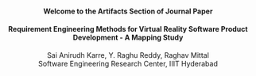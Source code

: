 
<h4 align="center">Welcome to the Artifacts Section of Journal Paper</h4>
<h4 align="center">Requirement Engineering Methods for Virtual Reality Software Product Development - A Mapping Study </h4>
<p align="center"> Sai Anirudh Karre, Y. Raghu Reddy, Raghav Mittal <br> Software Engineering Research Center, IIIT Hyderabad<p>
